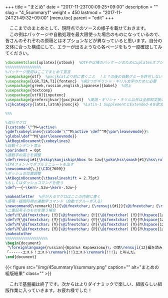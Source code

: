 +++
title = "まとめ"
date = "2017-11-23T00:09:25+09:00"
description = ""
slug = "4_5summary1"
weight = 450
lastmod = "2017-11-24T21:49:32+09:00"
[menu.toc]
    parent = "edit"
+++

&#x3000;ここまでのまとめとして、現時点でのソースの様子を載せておきます。  
　この例はパッケージや自動処理を最大限使った場合のものになっているので、皆さんのそれぞれの原稿とはオプションなどが異なっていると思います。自分の文体に合った構成にして、エラーが出るようなら各ページをもう一度確認してみてください。

```LaTeX
\documentclass[uplatex]{utbook}  %OTFや以降のパッケージのためにuplatexオプションを入れておく
%%%%%%%%%%%%%%%%
%パッケージ使用はここでまとめて宣言
\usepackage{otf}  %pxcjkcatより前に書くこと　！と？の後の自動グルーを許可しない場合はnoreplaceオプションを入れる
\usepackage[LGR,T2A,T1]{fontenc}  %前2つがギリシャ・キリル文字のために必要
\usepackage[greek,russian,english,japanese]{babel}  %同上
\usepackage{textcomp}
\usepackage[utf8]{inputenc}
\usepackage[prefercjkvar]{pxcjkcat}  %英語・ギリシャ・キリル以外は全部和文扱い
\cjkcategory{latn1,latnA}{noncjk}  %Latin-1 SupplementとExtended-Aを欧文扱い

%%%

%改行マクロ
{\catcode`\^^M=\active%
\gdef\xobeylines{\catcode`\^^M\active \def^^M{\par\leavevmode}}%
\global\def^^M{\par\leavevmode}}
\AtBeginDocument{\xobeylines}
%自動インデント禁止
\parindent = 0pt
%連数字の高さを調整
\def\rensuji#1{\hskip\kanjiskip\hbox to 1zw{\yoko\hss\smash{#1}\hss\rule[-0.12zw]{0zw}{1zw}}\hskip\kanjiskip}
%IPAフォントでダブルミニュートを出す
\newcommand{\〟}{\CID{7609}}
%ダッシュの位置調整
\AtBeginDocument{\tbaselineshift = 2.75pt}
%もしくはダッシュコマンドを使う
\def\――{―\kern-.5zw―\kern-.5zw―}

\makeatletter  %＠が入るマクロはここの内側に書く
%感嘆・疑問符用の連数字コマンド（自動でグルーが入る）
\newcommand{\renmark}[1]{\@ifnextchar」{\rensuji{#1}}{\@ifnextchar』{\rensuji{#1}}{\@ifnextchar）{\rensuji{#1}}{\rensuji{#1}\hspace{1zw}}}}}
%二重記号そのものを使う場合
\def\‼{\@ifnextchar」{‼}{\@ifnextchar』{‼}{\@ifnextchar）{‼}{‼\hspace{1zw}}}}}
\def\⁉{\@ifnextchar」{⁉}{\@ifnextchar』{⁉}{\@ifnextchar）{⁉}{⁉\hspace{1zw}}}}}
\def\⁈{\@ifnextchar」{⁈}{\@ifnextchar』{⁈}{\@ifnextchar）{⁈}{⁈\hspace{1zw}}}}}
\def\⁇{\@ifnextchar」{⁇}{\@ifnextchar』{⁇}{\@ifnextchar）{⁇}{⁇\hspace{1zw}}}}}
\makeatother
%%%%%%%%%%%%%%%%%%%
\begin{document}
〝\foreignlanguage{russian}{Братья Карамазовы}\〟の第\rensuji{12}編を読みながらCrème brûléeを食べていた\foreignlanguage{greek}{Ἀριστοτέλης}が唐突に
「------エスト！エスト\renmark{!!}エスト\renmark{!!!}」と叫んだ。
\end{document}
```

{{< figure src="/img/45summary1/summary.png" caption="" alt="まとめの組版結果" class="" >}}

　これで基盤編は終了です。次からはよりダイナミックで楽しい、組版らしい組版作業に入っていきます。お疲れ様でした！